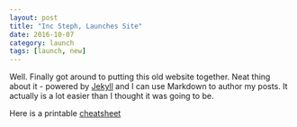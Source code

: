 ```yaml
---
layout: post
title: "Inc Steph, Launches Site"
date: 2016-10-07
category: launch
tags: [launch, new]
---
```


Well. Finally got around to putting this old website together. Neat thing about it - powered by [Jekyll](http://jekyllrb.com) and I can use Markdown to author my posts. It actually is a lot easier than I thought it was going to be.

Here is a printable [cheatsheet](http://packetlife.net/media/library/16/Markdown.pdf)